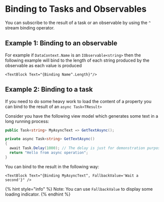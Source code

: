 # Binding to Tasks and Observables

You can subscribe to the result of a task or an observable by using the `^` stream binding operator.

## Example 1: Binding to an observable

For example if `DataContext.Name` is an `IObservable<string>` then the following example will bind to the length of each string produced by the observable as each value is produced

```markup
<TextBlock Text="{Binding Name^.Length}"/>
```

## Example 2: Binding to a task

If you need to do some heavy work to load the content of a property you can bind to the result of an `async Task<TResult>`

Consider you have the following view model which generates some text in a long running process:

```csharp
public Task<string> MyAsyncText => GetTextAsync();

private async Task<string> GetTextAsync()
{
  await Task.Delay(1000); // The delay is just for demonstration purpose
  return "Hello from async operation";
}
```

You can bind to the result in the following way: 
```markup
<TextBlock Text="{Binding MyAsyncText^, FallbackValue='Wait a second'}" />
```


{% hint style="info" %}
Note: You can use `FallbackValue` to display some loading indicator. 
{% endhint %}


